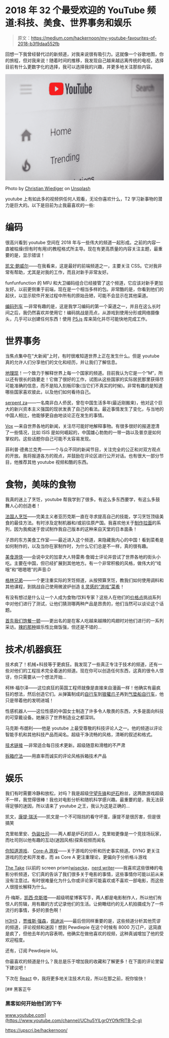 # 2018 年 32 个最受欢迎的 YouTube 频道:科技、美食、世界事务和娱乐

> 原文：<https://medium.com/hackernoon/my-youtube-favourites-of-2018-b3f9daa552fb>

回想一下我曾经替代过的新频道，对我来说很有吸引力。这就像一个谷歌地图，你的旅程，但对我来说！随着时间的推移，我发现自己越来越远离传统的电视，选择目前有什么更数字化的选择，我可以选择我的兴趣，并更多地关注那些内容。

![](img/5e5ade0d5239515e72c6c8db8ab4052f.png)

Photo by [Christian Wiediger](https://unsplash.com/@christianw?utm_source=medium&utm_medium=referral) on [Unsplash](https://unsplash.com?utm_source=medium&utm_medium=referral)

youtube 上有如此多的视频供任何人观看，无论你喜欢什么，T2 学习新事物的潜力是巨大的。以下是目前为止我最喜欢的一些:

# 编码

很高兴看到 youtube 空间在 2018 年与一些伟大的频道一起形成。之前的内容一直被枯燥(但有时有用)的教程格式所主导。现在有更高质量的内容关注主题，最重要的是，显示错误！

[凯文·鲍威尔](https://www.youtube.com/user/KepowOb)——在我看来，这是最好的前端频道之一，主要关注 CSS。它对我非常有帮助，尤其是对我的工作，而且对新手非常友好。

funfunfunction 的 MPJ 和大卫编码组合已经接管了这个频道，它应该对新手更加友好。以前更侧重于前端，现在是一个相当多样的包。非常酷的是，你看到他们的起伏，以显示软件开发过程中所有的原始丑陋，可能不会显示在其他渠道。

[编码列车](https://www.youtube.com/user/shiffman) —非常有趣的是，这是我学习编码的第一个渠道之一，并且在这么长时间之后，我仍然喜欢并使用它！编码挑战是亮点，从游戏到使用分形或网络摄像头，几乎可以创建任何东西！使用 [P5.js](https://p5js.org/) 库来简化并尽可能快地完成工作。

# 世界事务

当焦点集中在“大新闻”上时，有时很难知道世界上正在发生什么。但是 youtube 真的允许人们分享他们的文化和经历，并让我们了解信息。

[地理现](https://www.youtube.com/channel/UCmmPgObSUPw1HL2lq6H4ffA)！一个致力于解释世界上每一个国家的频道。目前我认为它是一个“M”，所以还有很长的路要走！它做了很好的工作，试图从这些国家的实际居民那里获得尽可能准确的信息，而不是陷入刻板印象(当它们不真实的时候)。非常有趣的是知道哪些国家喜欢彼此，以及他们如何看待自己。

[serpent za](https://www.youtube.com/channel/UCl7mAGnY4jh4Ps8rhhh8XZg)——一名南非白人侨民，曾在中国生活多年(最近刚搬来)，他对这个巨大的新兴资本主义强国的现状发表了自己的看法。最近事情发生了变化，与当地的中国人相比，他能够更自由地谈论正在发生的事情。

[Vox](https://www.youtube.com/channel/UCLXo7UDZvByw2ixzpQCufnA) —来自世界各地的新闻，关注尽可能好地解释事物。有很多很好的报道澄清了一些情况，比如 ISIS 是如何崛起的，中国雄心勃勃的一带一路以及普京是如何掌权的。这些话题你自己可能不太容易发现。

菲利普·德弗兰克秀——一个与众不同的新闻节目，关注完全的公正和对双方观点的开放。我将报道各方的观点，并鼓励在评论区进行公开对话。也有很大一部分节目，他推荐其他 youtube 视频和酷的东西。

# 食物，美味的食物

我真的迷上了烹饪，youtube 帮我学到了很多。有这么多东西要学，有这么多鼓舞人心的创造者！

[法国人烹饪](https://www.youtube.com/user/FrenchGuyCooking)——完美主义者亚历克斯一直在寻求提高自己的技能，学习烹饪顶级美食的最佳方法。有时涉及定制机器和/或前往原产国。我喜欢他关于[制作拉面](https://www.youtube.com/playlist?list=PLURsDaOr8hWXGHjXPa3nTFZnbqJcAfs4N)的系列，因为我痴迷于尝试制作我自己版本的这种来自天堂的日本面条！

子昂的东方美食工作室——最近进入这个频道，来隐藏我内心的中国！看到菜肴是如何制作的，以及当你在家制作时，为什么它们总是不一样，真的很有趣。

[美食游侠](https://www.youtube.com/user/thefoodranger)——会说中文的加拿大人特雷弗·詹姆士评论并尝试了世界各地的街头小吃。主要在中国，但已经扩展到其他地方。有一个非常积极的风格，做伟大的“哇哦”和“嗯嗯嗯”的声音:D

[格林兄弟](https://www.youtube.com/user/BrothersGreenEats)——一个更注重实际的烹饪频道，从按预算烹饪，教我们如何使用调料和其他课程，到挑战自己使用微波炉创造 [8 灵感的“游戏”菜肴](https://youtu.be/69ku2h7VcwA)！

有没有想过是什么让一个人成为食物/饮料专家？这些人在他们的[价格点](https://www.youtube.com/playlist?list=PLz3-p2q6vFYUpr-f2wOSQ5uCQlvWM9iGm)挑战系列中对他们进行了测试，让他们猜测哪两种产品是昂贵的，他们当然可以谈论这个话题。

[首先我们饱餐一顿](https://www.youtube.com/user/FirstWeFeast)——更出名的是在客人吃越来越辣的鸡翅时对他们进行的一系列采访。[辣的那种](https://www.youtube.com/playlist?list=PLAzrgbu8gEMIIK3r4Se1dOZWSZzUSadfZ)娱乐性比做饭强，但还是不错的…

# 技术/机器疯狂

技术疯了！机械+科技等于更疯狂。我发现了一些真正专注于技术的频道，还有一些对他们的工程技术完全着迷的频道。现在你可以创造任何东西，这真的很令人惊讶，你只需要从一个想法开始…

柯林·福尔泽——这位疯狂的英国工程师就像是直接来自漫画一样！他确实有最疯狂的想法，然后创造它们。从弹簧制成的[自行车](https://youtu.be/N39uwTykTQk)到[狼獾爪子](https://youtu.be/sdcGek-NoFQ)再到[气垫船自行车](https://youtu.be/soxxPyaAT1k)，他只是带着他的发明进城！

性感机器人——这位性感的中国女士制造了许多令人敬畏的东西，大多是面向科技的可穿戴设备。她展示了世界制造业之都深圳。

马克斯·布朗利——他是 youtube 上最受尊敬的科技评论人之一。他的频道以评论智能手机和其他科技产品而闻名。超级干净流畅的风格，清晰的叙述和格式。

[技术链接](https://www.youtube.com/channel/UCeeFfhMcJa1kjtfZAGskOCA) —非常适合每日技术更新。超级随意和滑稽的不严肃

[拆箱疗法](https://www.youtube.com/user/unboxtherapy)——用直率而诚实的评论风格拆箱技术产品

# 娱乐

我们有时需要冷静和放松，对吗？我是超级[守望先锋](https://www.youtube.com/channel/UClOf1XXinvZsy4wKPAkro2A)和[炉石](https://www.youtube.com/user/PlayHearthstone)粉丝，这两款游戏超级不一样，我觉得很棒！我也对电影分析和随机科学感兴趣。最重要的是，我无法获得足够的迷因，所以请来了 youtube 之王，我认为这是正确的…

凯文，[康提·瑞沃](https://www.youtube.com/channel/UC6u4spnoeIUHtfUZxhG2RfQ)——凯文是一个不可阻挡的看守坏蛋，康提不是很厉害，但是很搞笑

克里帕里安、[伪装吐司](https://www.youtube.com/channel/UCUT8RoNBTJvwW1iErP6-b-A)——两人都是炉石的巨人，克里帕更像是一个竞技场玩家，而吐司则以他有趣的互动(迷因风格)探索视频而闻名

[你知道游戏](https://www.youtube.com/user/DYKGaming)、 [Core-A 游戏](https://www.youtube.com/channel/UCT7njg__VOy3n-SvXemDHvg)——关于游戏的分析和历史事实频道。DYNG 更关注游戏的历史和开发者，而 as Core A 更注重理论，更偏向于分析格斗游戏

[The Take](https://www.youtube.com/channel/UCVjsbqKtxkLt7bal4NWRjJQ) (以前的 screen prism)[wisecke](https://www.youtube.com/user/thugnotes)，[nerd writer](https://www.youtube.com/user/Nerdwriter1)——我喜欢这些很棒的电影分析频道，它们真的告诉了我们很多关于电影的事情，这些事情你可能以前从来没有注意过。有时很难量化为什么你或评论家可能喜欢或不喜欢一部电影，而这些人很擅长解释为什么。

丹·梅斯，[凯西·奈斯塔](https://www.youtube.com/user/caseyneistat)——超级明星博客写手，两人都是电影制作人，所以他们有惊人的剪辑，用有趣的方式记录他们的生活。让俯瞰纽约的无人机拍摄成为了一件流行的事情，多好的景色啊！

[H3H3](https://www.youtube.com/user/h3h3Productions) ，[贾维斯·强森](https://www.youtube.com/user/VSympathyV)，[佩迪派](https://www.youtube.com/user/PewDiePie)——最后但同样重要的是，这些频道分析其他荒谬的频道，评论视频和迷因！想到 Pewdiepie 在这个时候有 8000 万订户，这简直是疯了，但他去年的内容表明，他确实在做他喜欢的视频，这种真诚增加了他的受欢迎程度。

还有，订阅 Pewdiepie lol。

你最喜欢的频道是什么？我总是乐于增加我的收藏和了解更多！在下面的评论里留下建议吧！

下次在 [React](http://hackernoon.com/react) 中，我将更多地关注技术片段，所以在那之前，祝你愉快！

[](https://www.youtube.com/channel/UChu5YILgrOYOfkfRlTB-D-g) [## 黑客正午

### 黑客如何开始他们的下午

www.youtube.com](https://www.youtube.com/channel/UChu5YILgrOYOfkfRlTB-D-g) 

https://upscri.be/hackernoon/